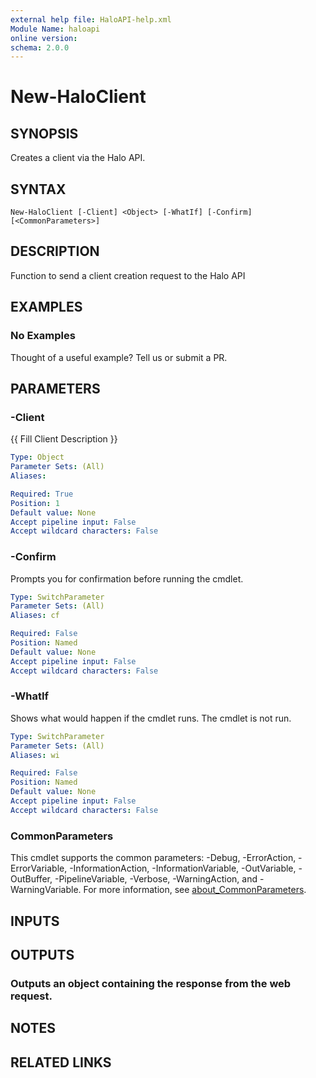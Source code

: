 ```yaml
---
external help file: HaloAPI-help.xml
Module Name: haloapi
online version:
schema: 2.0.0
---
```


# New-HaloClient

## SYNOPSIS
Creates a client via the Halo API.

## SYNTAX

```
New-HaloClient [-Client] <Object> [-WhatIf] [-Confirm] [<CommonParameters>]
```

## DESCRIPTION
Function to send a client creation request to the Halo API

## EXAMPLES

### No Examples

Thought of a useful example? Tell us or submit a PR.

## PARAMETERS

### -Client
{{ Fill Client Description }}

```yaml
Type: Object
Parameter Sets: (All)
Aliases:

Required: True
Position: 1
Default value: None
Accept pipeline input: False
Accept wildcard characters: False
```

### -Confirm
Prompts you for confirmation before running the cmdlet.

```yaml
Type: SwitchParameter
Parameter Sets: (All)
Aliases: cf

Required: False
Position: Named
Default value: None
Accept pipeline input: False
Accept wildcard characters: False
```

### -WhatIf
Shows what would happen if the cmdlet runs. The cmdlet is not run.

```yaml
Type: SwitchParameter
Parameter Sets: (All)
Aliases: wi

Required: False
Position: Named
Default value: None
Accept pipeline input: False
Accept wildcard characters: False
```

### CommonParameters
This cmdlet supports the common parameters: -Debug, -ErrorAction, -ErrorVariable, -InformationAction, -InformationVariable, -OutVariable, -OutBuffer, -PipelineVariable, -Verbose, -WarningAction, and -WarningVariable. For more information, see [about_CommonParameters](http://go.microsoft.com/fwlink/?LinkID=113216).

## INPUTS

## OUTPUTS

### Outputs an object containing the response from the web request.
## NOTES

## RELATED LINKS
